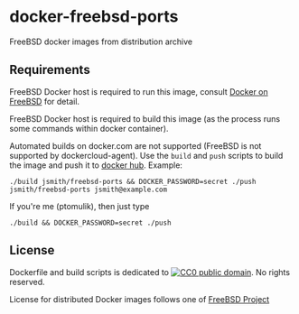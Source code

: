 # docker-freebsd-ports

FreeBSD docker images from distribution archive

## Requirements

FreeBSD Docker host is required to run this image,
consult [Docker on FreeBSD](https://wiki.freebsd.org/Docker) for detail.

FreeBSD Docker host is required to build this image (as the process runs some
commands within docker container).

Automated builds on docker.com are not supported (FreeBSD is not supported by
dockercloud-agent). Use the ``build`` and ``push`` scripts to build the image
and push it to [docker hub](https://hub.docker.com). Example:

```console
./build jsmith/freebsd-ports && DOCKER_PASSWORD=secret ./push jsmith/freebsd-ports jsmith@example.com
```

If you're me (ptomulik), then just type

```console
./build && DOCKER_PASSWORD=secret ./push
```


## License

Dockerfile and build scripts is dedicated to [![CC0 public domain](http://i.creativecommons.org/p/zero/1.0/80x15.png "CC0 public domain")](https://creativecommons.org/publicdomain/zero/1.0/).
No rights reserved.

License for distributed Docker images follows one of [FreeBSD Project](https://freebsd.org)
